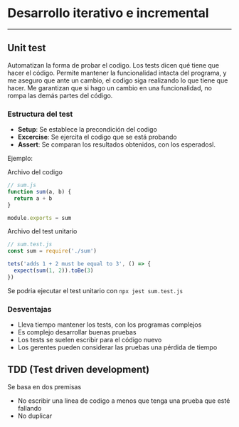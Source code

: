 # Desarrollo iterativo e incremental

---

## Unit test

Automatizan la forma de probar el codigo. Los tests dicen qué tiene que hacer el código. Permite mantener la funcionalidad intacta del programa, y me aseguro que ante un cambio, el codigo siga realizando lo que tiene que hacer. Me garantizan que si hago un cambio en una funcionalidad, no rompa las demás partes del código.

### Estructura del test

- **Setup**: Se establece la precondición del codigo
- **Excercise**: Se ejercita el codigo que se está probando
- **Assert**: Se comparan los resultados obtenidos, con los esperadosl.

Ejemplo:

Archivo del codigo

```js
// sum.js
function sum(a, b) {
  return a + b
}

module.exports = sum
```

Archivo del test unitario

```js
// sum.test.js
const sum = require('./sum')

tets('adds 1 + 2 must be equal to 3', () => {
  expect(sum(1, 2)).toBe(3)
})
```

Se podria ejecutar el test unitario con `npx jest sum.test.js`

### Desventajas

- Lleva tiempo mantener los tests, con los programas complejos
- Es complejo desarrollar buenas pruebas
- Los tests se suelen escribir para el código nuevo
- Los gerentes pueden considerar las pruebas una pérdida de tiempo

## TDD (Test driven development)
Se basa en dos premisas
- No escribir una linea de codigo a menos que tenga una prueba que esté fallando
- No duplicar